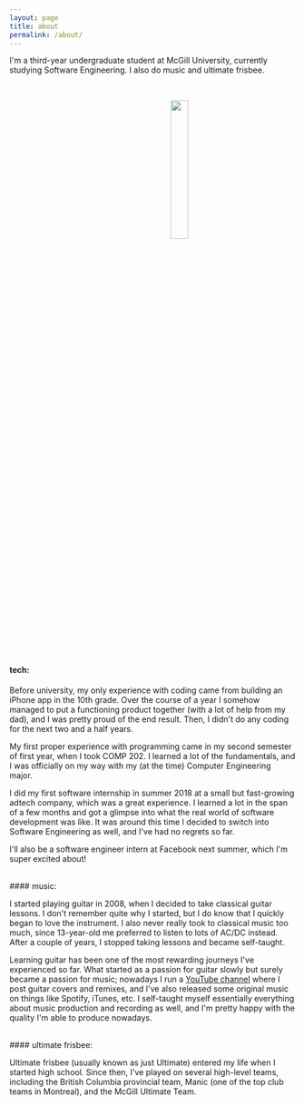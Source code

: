 ```yaml
---
layout: page
title: about
permalink: /about/
---
```


I'm a third-year undergraduate student at McGill University, currently studying Software Engineering. I also do music and ultimate frisbee.

<br>

<p align="right">
    <img src ="{{site.baseurl}}/assets/images/me-circle.jpg" style="display: block; margin-left: auto; margin-right: auto; width:25%;"/>
</p>

#### tech:

Before university, my only experience with coding came from building an iPhone app in the 10th grade. Over the course of a year I somehow managed to put a functioning product together (with a lot of help from my dad), and I was pretty proud of the end result. Then, I didn't do any coding for the next two and a half years.

My first proper experience with programming came in my second semester of first year, when I took COMP 202. I learned a lot of the fundamentals, and I was officially on my way with my (at the time) Computer Engineering major.

I did my first software internship in summer 2018 at a small but fast-growing adtech company, which was a great experience. I learned a lot in the span of a few months and got a glimpse into what the real world of software development was like. It was around this time I decided to switch into Software Engineering as well, and I've had no regrets so far.

I'll also be a software engineer intern at Facebook next summer, which I'm super excited about!

<br>
#### music:

I started playing guitar in 2008, when I decided to take classical guitar lessons. I don't remember quite why I started, but I do know that I quickly began to love the instrument. I also never really took to classical music too much, since 13-year-old me preferred to listen to lots of AC/DC instead. After a couple of years, I stopped taking lessons and became self-taught.

Learning guitar has been one of the most rewarding journeys I've experienced so far. What started as a passion for guitar slowly but surely became a passion for music; nowadays I run a <a href="https://www.youtube.com/user/TheFenderrocker" target="_blank">YouTube channel</a> where I post guitar covers and remixes, and I've also released some original music on things like Spotify, iTunes, etc. I self-taught myself essentially everything about music production and recording as well, and I'm pretty happy with the quality I'm able to produce nowadays.

<br>
#### ultimate frisbee:

Ultimate frisbee (usually known as just Ultimate) entered my life when I started high school. Since then, I've played on several high-level teams, including the British Columbia provincial team, Manic (one of the top club teams in Montreal), and the McGill Ultimate Team.
